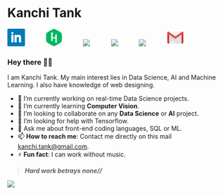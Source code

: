# Kanchi Tank

[<img src = "https://raw.githubusercontent.com/kanchitank/kanchitank/master/icons/linkedin_icon.jpg" height="40">](https://www.linkedin.com/in/kanchitank) &nbsp;&nbsp;&nbsp;&nbsp;&nbsp;&nbsp;&nbsp;&nbsp;&nbsp;&nbsp;
[<img src = "https://raw.githubusercontent.com/kanchitank/kanchitank/master/icons/hackerrank_icon1.png" height="40">](https://www.hackerrank.com/kanchitank) &nbsp;&nbsp;&nbsp;&nbsp;&nbsp;&nbsp;&nbsp;&nbsp;&nbsp;&nbsp;
[<img src = "https://upload.wikimedia.org/wikipedia/commons/e/e8/HackerEarth_logo.png" height="40">](https://www.hackerearth.com/@kanchitank) &nbsp;&nbsp;&nbsp;&nbsp;&nbsp;&nbsp;&nbsp;&nbsp;&nbsp;&nbsp;
[<img src = "https://www.graphicdesignforum.com/uploads/default/original/2X/0/0e58f26a6dd982e7f04d1286defd4320e6d6153b.jpeg" height="40">](https://medium.com/@kanchitank) &nbsp;&nbsp;&nbsp;&nbsp;&nbsp;&nbsp;&nbsp;&nbsp;&nbsp;&nbsp;
[<img src = "https://cdn3.iconfinder.com/data/icons/logos-and-brands-adobe/512/189_Kaggle-512.png" height="40">](https://www.kaggle.com/kanchitank) &nbsp;&nbsp;&nbsp;&nbsp;&nbsp;&nbsp;&nbsp;&nbsp;&nbsp;&nbsp;
[<img src = "https://raw.githubusercontent.com/kanchitank/kanchitank/master/icons/gmail_icon.png" height="40">](mailto:kanchi.tank@gmail.com)

### Hey there 👋🏻

<!--
**kanchitank/kanchitank** is a ✨ _special_ ✨ repository because its `README.md` (this file) appears on your GitHub profile.

Here are some ideas to get you started: -->

I am Kanchi Tank. My main interest lies in Data Science, AI and Machine Learning. I also have knowledge of web designing.   

- 🔭 I’m currently working on real-time Data Science projects.
- 🌱 I’m currently learning **Computer Vision**.
- 👯 I’m looking to collaborate on any **Data Science** or **AI** project.
- 🤔 I’m looking for help with Tensorflow.
- 💬 Ask me about front-end coding languages, SQL or ML.
- 📫 **How to reach me**: Contact me directly on this mail <a href="mailto:kanchi.tank@gmail.com">kanchi.tank@gmail.com</a>.
- ⚡ **Fun fact**: I can work without music.
<!-- - 😄 Pronouns: -->
> ***Hard work betrays none//***

![](https://komarev.com/ghpvc/?username=kanchitank&color=blueviolet&label=Visitors)
